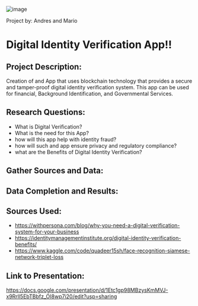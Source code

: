 ![image](https://user-images.githubusercontent.com/114365472/229325448-949d52dc-88c0-44d1-8607-24bd1513f6ef.png)

Project by: Andres and Mario

# Digital Identity Verification App!!

## Project Description:
Creation of and App that uses blockchain technology that provides a secure and tamper-proof digital identity verification system.
This app can be used for financial, Background Identification, and Governmental Services.

## Research Questions:
* What is Digital Verification?
* What is the need for this App?
* how will this app help with identity fraud?
* how will such and app ensure privacy and regulatory compliance?
* what are the Benefits of Digital Identity Verification?

## Gather Sources and Data:



## Data Completion and Results:


## Sources Used: 
* https://withpersona.com/blog/why-you-need-a-digital-verification-system-for-your-business
* https://identitymanagementinstitute.org/digital-identity-verification-benefits/
* https://www.kaggle.com/code/quadeer15sh/face-recognition-siamese-network-triplet-loss

## Link to Presentation:
https://docs.google.com/presentation/d/1Etc1gp98MBzysKmMVJ-x9Rrll5EbTBbfz_OI8wp7i20/edit?usp=sharing
